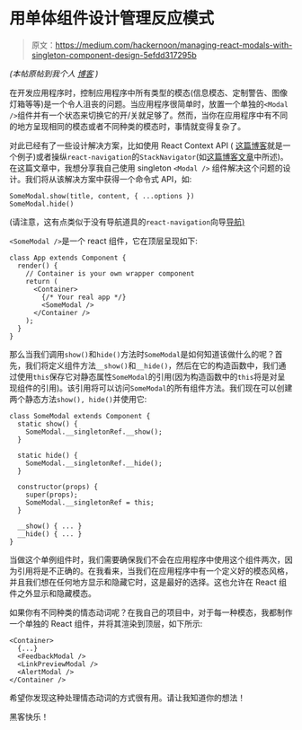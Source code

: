 # 用单体组件设计管理反应模式

> 原文：<https://medium.com/hackernoon/managing-react-modals-with-singleton-component-design-5efdd317295b>

*(本帖原帖到我个人* [*博客*](https://www.techynovice.com/manage-react-modal-with-singleton-component-design/) *)*

在开发应用程序时，控制应用程序中所有类型的模态(信息模态、定制警告、图像灯箱等等)是一个令人沮丧的问题。当应用程序很简单时，放置一个单独的`<Modal />`组件并有一个状态来切换它的开/关就足够了。然而，当你在应用程序中有不同的地方呈现相同的模态或者不同种类的模态时，事情就变得复杂了。

对此已经有了一些设计解决方案，比如使用 React Context API ( [这篇博客](/@BogdanSoare/how-to-use-reacts-new-context-api-to-easily-manage-modals-2ae45c7def81)就是一个例子)或者操纵`react-navigation`的`StackNavigator`(如[这篇博客文章](https://blog.brainsandbeards.com/better-modals-in-react-native-8ea6fb207146?gi=23e52db335d3)中所述)。在这篇文章中，我想分享我自己使用 singleton `<Modal />` 组件解决这个问题的设计。我们将从该解决方案中获得一个命令式 API，如:

```
SomeModal.show(title, content, { ...options })
SomeModal.hide()
```

(请注意，这有点类似于没有导航道具的`react-navigation`向导[导航)](https://reactnavigation.org/docs/en/navigating-without-navigation-prop.html)

`<SomeModal />`是一个 react 组件，它在顶层呈现如下:

```
class App extends Component {
  render() {
    // Container is your own wrapper component
    return (
      <Container>
        {/* Your real app */}
        <SomeModal />
      </Container />
    );
  }
}
```

那么当我们调用`show()`和`hide()`方法时`SomeModal`是如何知道该做什么的呢？首先，我们将定义组件方法`__show()`和`__hide()`，然后在它的构造函数中，我们通过使用`this`保存它对静态属性`SomeModal`的引用(因为构造函数中的`this`将是对呈现组件的引用)。该引用将可以访问`SomeModal`的所有组件方法。我们现在可以创建两个静态方法`show(), hide()`并使用它:

```
class SomeModal extends Component {
  static show() {
    SomeModal.__singletonRef.__show();
  }

  static hide() {
    SomeModal.__singletonRef.__hide();
  }

  constructor(props) {
    super(props);
    SomeModal.__singletonRef = this;
  }

  __show() { ... }
  __hide() { ... }
}
```

当做这个单例组件时，我们需要确保我们不会在应用程序中使用这个组件两次，因为引用将是不正确的。在我看来，当我们在应用程序中有一个定义好的模态风格，并且我们想在任何地方显示和隐藏它时，这是最好的选择。这也允许在 React 组件之外显示和隐藏模态。

如果你有不同种类的情态动词呢？在我自己的项目中，对于每一种模态，我都制作一个单独的 React 组件，并将其渲染到顶层，如下所示:

```
<Container>
  {...}
  <FeedbackModal />
  <LinkPreviewModal />
  <AlertModal />
</Container />
```

希望你发现这种处理情态动词的方式很有用。请让我知道你的想法！

黑客快乐！
